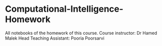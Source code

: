 # Computational-Intelligence-Homework
All notebooks of the homework of this course.
Course instructor: Dr Hamed Malek
Head Teaching Assistant: Pooria Poorsarvi
